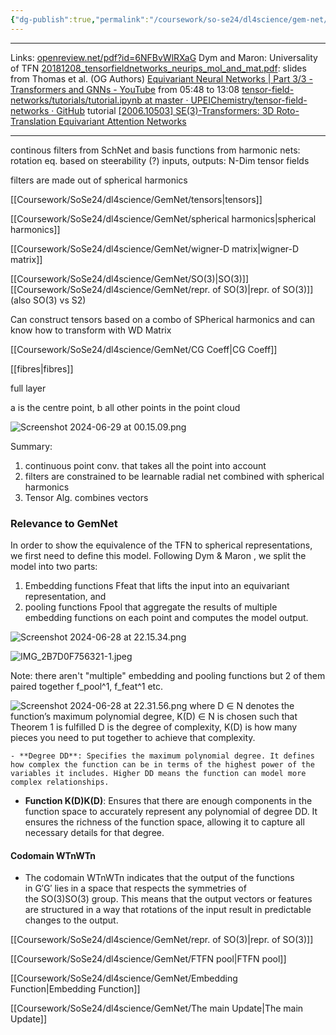 ```yaml
---
{"dg-publish":true,"permalink":"/coursework/so-se24/dl4science/gem-net/tensor-field-network-tfn/","noteIcon":""}
---
```


---
Links: 
[openreview.net/pdf?id=6NFBvWlRXaG](https://openreview.net/pdf?id=6NFBvWlRXaG) Dym and Maron: Universality of TFN
[20181208\_tensorfieldnetworks\_neurips\_mol\_and\_mat.pdf](https://blondegeek.github.io/pdfs/20181208_tensorfieldnetworks_neurips_mol_and_mat.pdf): slides from Thomas et al. (OG Authors)
[Equivariant Neural Networks | Part 3/3 - Transformers and GNNs - YouTube](https://www.youtube.com/watch?v=RBKERHaiEKY&t=348s) from 05:48 to 13:08
[tensor-field-networks/tutorials/tutorial.ipynb at master · UPEIChemistry/tensor-field-networks · GitHub](https://github.com/UPEIChemistry/tensor-field-networks/blob/master/tutorials/tutorial.ipynb) tutorial
[[2006.10503] SE(3)-Transformers: 3D Roto-Translation Equivariant Attention Networks](https://arxiv.org/abs/2006.10503)

----


continous filters from SchNet and basis functions from harmonic nets: rotation eq. 
based on steerability (?)
inputs, outputs: N-Dim tensor fields

filters are made out of spherical harmonics


[[Coursework/SoSe24/dl4science/GemNet/tensors\|tensors]]

[[Coursework/SoSe24/dl4science/GemNet/spherical harmonics\|spherical harmonics]]

[[Coursework/SoSe24/dl4science/GemNet/wigner-D matrix\|wigner-D matrix]]

[[Coursework/SoSe24/dl4science/GemNet/SO(3)\|SO(3)]]
[[Coursework/SoSe24/dl4science/GemNet/repr. of SO(3)\|repr. of SO(3)]] (also SO(3) vs S2)

Can construct tensors based  on a combo of  SPherical harmonics and can know how to transform with WD Matrix


[[Coursework/SoSe24/dl4science/GemNet/CG Coeff\|CG Coeff]]

[[fibres\|fibres]]

full layer 

a is the centre point, b all other points in the point cloud


![Screenshot 2024-06-29 at 00.15.09.png](/img/user/Attachments/Screenshot%202024-06-29%20at%2000.15.09.png)


Summary:
1) continuous point conv. that takes all the point into account
2) filters are constrained to be learnable radial net combined with spherical harmonics
3) Tensor Alg. combines vectors


### Relevance to GemNet
In order to show the equivalence of the TFN to spherical representations, we first need to define this model.
Following Dym & Maron , we split the model into two parts: 
1) Embedding functions Ffeat that lifts the input into an equivariant representation, and 
2) pooling functions Fpool that aggregate the results of multiple embedding functions on each point and computes the model output.


![Screenshot 2024-06-28 at 22.15.34.png](/img/user/Attachments/Screenshot%202024-06-28%20at%2022.15.34.png)


![IMG_2B7D0F756321-1.jpeg](/img/user/Attachments/IMG_2B7D0F756321-1.jpeg)


Note: there aren't "multiple" embedding and pooling functions but 2 of them paired together f_pool^1, f_feat^1 etc. 

![Screenshot 2024-06-28 at 22.31.56.png](/img/user/Attachments/Screenshot%202024-06-28%20at%2022.31.56.png)
where D ∈ N denotes the function’s maximum polynomial degree, K(D) ∈ N is chosen such that Theorem 1 is fulfilled
	D is the degree of complexity, K(D) is how many pieces you need to put together to achieve that complexity.

	- **Degree DD**: Specifies the maximum polynomial degree. It defines how complex the function can be in terms of the highest power of the variables it includes. Higher DD means the function can model more complex relationships.
- **Function K(D)K(D)**: Ensures that there are enough components in the function space to accurately represent any polynomial of degree DD. It ensures the richness of the function space, allowing it to capture all necessary details for that degree.


#### Codomain WTnWTn​

- The codomain WTnWTn​ indicates that the output of the functions in G′G′ lies in a space that respects the symmetries of the SO(3)SO(3) group. This means that the output vectors or features are structured in a way that rotations of the input result in predictable changes to the output.


[[Coursework/SoSe24/dl4science/GemNet/repr. of SO(3)\|repr. of SO(3)]]

[[Coursework/SoSe24/dl4science/GemNet/FTFN pool\|FTFN pool]]

[[Coursework/SoSe24/dl4science/GemNet/Embedding Function\|Embedding Function]]

[[Coursework/SoSe24/dl4science/GemNet/The main Update\|The main Update]]
